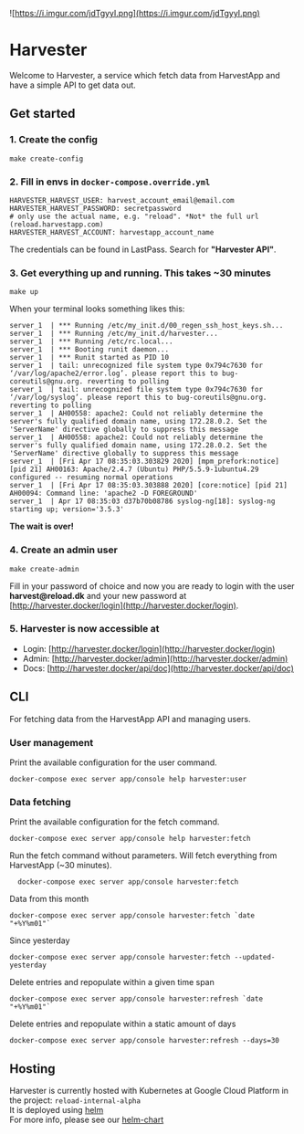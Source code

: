 ![https://i.imgur.com/jdTgyyI.png](https://i.imgur.com/jdTgyyI.png)

# Harvester

Welcome to Harvester, a service which fetch data from HarvestApp and
have a simple API to get data out.

## Get started

### 1. Create the config

```shell
make create-config
```

### 2. Fill in envs in `docker-compose.override.yml`

```shell
HARVESTER_HARVEST_USER: harvest_account_email@email.com
HARVESTER_HARVEST_PASSWORD: secretpassword
# only use the actual name, e.g. "reload". *Not* the full url (reload.harvestapp.com)
HARVESTER_HARVEST_ACCOUNT: harvestapp_account_name
```

The credentials can be found in LastPass. Search for __"Harvester API"__.

### 3. Get everything up and running. This takes ~30 minutes

```shell
make up
```

When your terminal looks something likes this:

```shell
server_1  | *** Running /etc/my_init.d/00_regen_ssh_host_keys.sh...
server_1  | *** Running /etc/my_init.d/harvester...
server_1  | *** Running /etc/rc.local...
server_1  | *** Booting runit daemon...
server_1  | *** Runit started as PID 10
server_1  | tail: unrecognized file system type 0x794c7630 for ‘/var/log/apache2/error.log’. please report this to bug-coreutils@gnu.org. reverting to polling
server_1  | tail: unrecognized file system type 0x794c7630 for ‘/var/log/syslog’. please report this to bug-coreutils@gnu.org. reverting to polling
server_1  | AH00558: apache2: Could not reliably determine the server's fully qualified domain name, using 172.28.0.2. Set the 'ServerName' directive globally to suppress this message
server_1  | AH00558: apache2: Could not reliably determine the server's fully qualified domain name, using 172.28.0.2. Set the 'ServerName' directive globally to suppress this message
server_1  | [Fri Apr 17 08:35:03.303829 2020] [mpm_prefork:notice] [pid 21] AH00163: Apache/2.4.7 (Ubuntu) PHP/5.5.9-1ubuntu4.29 configured -- resuming normal operations
server_1  | [Fri Apr 17 08:35:03.303888 2020] [core:notice] [pid 21] AH00094: Command line: 'apache2 -D FOREGROUND'
server_1  | Apr 17 08:35:03 d37b70b08786 syslog-ng[18]: syslog-ng starting up; version='3.5.3'
```

__The wait is over!__

### 4. Create an admin user

``` shell
make create-admin
```

Fill in your password of choice and now you are ready to login with the user __harvest@reload.dk__ and your new password at [http://harvester.docker/login](http://harvester.docker/login).

### 5. Harvester is now accessible at

- Login: [http://harvester.docker/login](http://harvester.docker/login)
- Admin: [http://harvester.docker/admin](http://harvester.docker/admin)
- Docs: [http://harvester.docker/api/doc](http://harvester.docker/api/doc)

## CLI

For fetching data from the HarvestApp API and managing users.

### User management

Print the available configuration for the user command.

```shell
docker-compose exec server app/console help harvester:user
```


### Data fetching

Print the available configuration for the fetch command.

```shell
docker-compose exec server app/console help harvester:fetch
```

Run the fetch command without parameters. Will fetch everything from HarvestApp (~30 minutes).

```shell
  docker-compose exec server app/console harvester:fetch
```

Data from this month

```shell
docker-compose exec server app/console harvester:fetch `date "+%Y%m01"`
```

Since yesterday

```shell
docker-compose exec server app/console harvester:fetch --updated-yesterday
```

Delete entries and repopulate within a given time span

```shell
docker-compose exec server app/console harvester:refresh `date "+%Y%m01"`
```

Delete entries and repopulate within a static amount of days

```shell
docker-compose exec server app/console harvester:refresh --days=30
```
## Hosting
Harvester is currently hosted with Kubernetes at Google Cloud Platform in the project: `reload-internal-alpha`  
It is deployed using [helm](https://helm.sh/docs/topics/charts/)  
For more info, please see our [helm-chart](./helm-chart)
